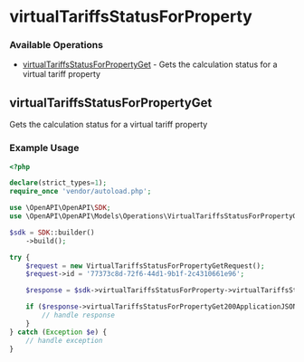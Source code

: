 # virtualTariffsStatusForProperty

### Available Operations

* [virtualTariffsStatusForPropertyGet](#virtualtariffsstatusforpropertyget) - Gets the calculation status for a virtual tariff property

## virtualTariffsStatusForPropertyGet

Gets the calculation status for a virtual tariff property

### Example Usage

```php
<?php

declare(strict_types=1);
require_once 'vendor/autoload.php';

use \OpenAPI\OpenAPI\SDK;
use \OpenAPI\OpenAPI\Models\Operations\VirtualTariffsStatusForPropertyGetRequest;

$sdk = SDK::builder()
    ->build();

try {
    $request = new VirtualTariffsStatusForPropertyGetRequest();
    $request->id = '77373c8d-72f6-44d1-9b1f-2c4310661e96';

    $response = $sdk->virtualTariffsStatusForProperty->virtualTariffsStatusForPropertyGet($request);

    if ($response->virtualTariffsStatusForPropertyGet200ApplicationJSONString !== null) {
        // handle response
    }
} catch (Exception $e) {
    // handle exception
}
```
